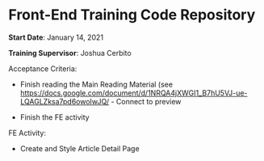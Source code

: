 # Front-End Training Code Repository

**Start Date**: January 14, 2021

**Training Supervisor**: Joshua Cerbito

Acceptance Criteria:

- Finish reading the Main Reading Material (see https://docs.google.com/document/d/1NRQA4jXWGI1_B7hU5VJ-ue-LQAGLZksa7pd6owoIwJQ/ - Connect to preview 

- Finish the FE activity

FE Activity:

- Create and Style Article Detail Page
